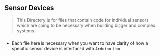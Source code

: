 ## Sensor Devices
> This Directory is for files that contain code for individual sensors which are going to be necessary when building bigger and complex systems.
###
- Each file here is necessary when you want to have clarity of how a specific sensor device is interfaced with ``Arduino Uno``

